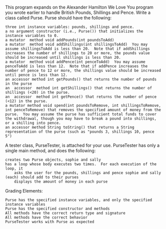 
This program expands on the Alexander Hamilton We Love You program you wrote earlier to handle British Pounds, Shillings and Pence.
Write a class called Purse.  Purse should have the following:

    three int instance variables: pounds, shillings and pence.
    a no argument constructor (i.e., Purse()) that initializes the instance variables to 0.
    a mutator  method void addPounds(int poundsToAdd)
    a mutator  method void addShillings(int shillingsToAdd)  You may assume shillingsToAdd is less than 20.  Note that if addShillings increases the number of shillings to 20 or more, the pounds value should be increased until shillings is less than 20.
    a mutator  method void addPence(int penceToAdd)  You may assume penceToAdd is less than 12.  Note that if addPence increases the number of pence to 12 or more, the shillings value should be increased until pence is less than 12.
    an accessor method int getPounds() that returns the number of pounds in the purse
    an  accessor  method int getShillings() that returns the number of shillings (<20) in the purse.
    an  accessor  method int getPence() that returns the number of pence (<12) in the purse.  
    a mutator method void spend(int poundsToRemove, int shillingsToRemove, int penceToRemove) that removes the specified amount of money from the purse.  You may assume the purse has sufficient total funds to cover the withdrawal, though you may have to break a pound into shillings, or a shilling into pence.
    an accessor method String toString() that returns a String representation of the purse (such as "pounds 3, shillings 10, pence 5")

A tester class, PurseTester, is attached for your use.  PurseTester has only a single main method, and does the following:

    creates two Purse objects, sophie and sally
    has a loop whose body executes two times.  For each execution of the loop, it
        asks the user for the pounds, shillings and pence sophie and sally (each) should add to their purses
        displays the amount of money in each purse

Grading Elements:

    Purse has the specified instance variables, and only the specified instance variables
    Purse has the specified constructor and methods
    All methods have the correct return type and signature
    All methods have the correct behavior
    PurseTester works with Purse as expected


